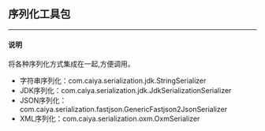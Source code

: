 ## 序列化工具包
---
#### 说明
将各种序列化方式集成在一起,方便调用。
* 字符串序列化：com.caiya.serialization.jdk.StringSerializer
* JDK序列化：com.caiya.serialization.jdk.JdkSerializationSerializer
* JSON序列化：com.caiya.serialization.fastjson.GenericFastjson2JsonSerializer
* XML序列化：com.caiya.serialization.oxm.OxmSerializer
